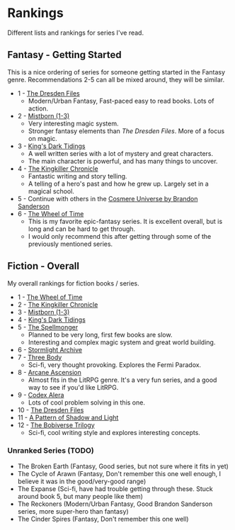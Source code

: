 # Rankings

Different lists and rankings for series I've read.

## Fantasy - Getting Started

This is a nice ordering of series for someone getting started in the Fantasy genre. Recommendations 2-5 can all be mixed around, they will be similar.

- 1 - [The Dresden Files](./fiction/fantasy/dresden-files.md)
  - Modern/Urban Fantasy, Fast-paced easy to read books. Lots of action.
- 2 - [Mistborn (1-3)](./fiction/fantasy/mistborn.md)
  - Very interesting magic system.
  - Stronger fantasy elements than _The Dresden Files_. More of a focus on magic.
- 3 - [King's Dark Tidings](./fiction/fantasy/kings-dark-tidings.md)
  - A well written series with a lot of mystery and great characters.
  - The main character is powerful, and has many things to uncover.
- 4 - [The Kingkiller Chronicle](./fiction/fantasy/kingkiller-chronicle.md)
  - Fantastic writing and story telling.
  - A telling of a hero's past and how he grew up. Largely set in a magical school.
- 5 - Continue with others in the [Cosmere Universe by Brandon Sanderson](./authors.md#brandon-sanderson)
- 6 - [The Wheel of Time](./fiction/fantasy/wheel-of-time.md)
  - This is my favorite epic-fantasy series. It is excellent overall, but is long and can be hard to get through.
  - I would only recommend this after getting through some of the previously mentioned series.

## Fiction - Overall

My overall rankings for fiction books / series.

- 1 - [The Wheel of Time](./fiction/fantasy/wheel-of-time.md)
- 2 - [The Kingkiller Chronicle](./fiction/fantasy/kingkiller-chronicle.md)
- 3 - [Mistborn (1-3)](./fiction/fantasy/mistborn.md)
- 4 - [King's Dark Tidings](./fiction/fantasy/kings-dark-tidings.md)
- 5 - [The Spellmonger](./fiction/fantasy/spellmonger.md)
  - Planned to be very long, first few books are slow.
  - Interesting and complex magic system and great world building.
- 6 - [Stormlight Archive](./fiction/fantasy/stormlight-archive.md)
- 7 - [Three Body](./fiction/sci-fi/three-body.md)
  - Sci-fi, very thought provoking. Explores the Fermi Paradox.
- 8 - [Arcane Ascension](./fiction/fantasy/arcane-ascension.md)
  - Almost fits in the LitRPG genre. It's a very fun series, and a good way to see if you'd like LitRPG.
- 9 - [Codex Alera](./fiction/fantasy/codex-alera.md)
  - Lots of cool problem solving in this one.
- 10 - [The Dresden Files](./fiction/fantasy/dresden-files.md)
- 11 - [A Pattern of Shadow and Light](./fiction/fantasy/pattern-of-shadow-and-light.md)
- 12 - [The Bobiverse Trilogy](./fiction/sci-fi/bobiverse.md)
  - Sci-fi, cool writing style and explores interesting concepts.

### Unranked Series (TODO)

- The Broken Earth (Fantasy, Good series, but not sure where it fits in yet)
- The Cycle of Arawn (Fantasy, Don't remember this one well enough, I believe it was in the good/very-good range)
- The Expanse (Sci-fi, have had trouble getting through these. Stuck around book 5, but many people like them)
- The Reckoners (Modern/Urban Fantasy, Good Brandon Sanderson series, more super-hero than fantasy)
- The Cinder Spires (Fantasy, Don't remember this one well)
